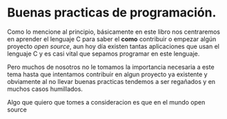 # Buenas practicas de programación.
Como lo mencione al principio, básicamente en este libro nos centraremos en aprender el lenguaje C para saber el **como** contribuir o empezar algún proyecto *open source*, aun hoy día existen tantas aplicaciones que usan el lenguaje C y es casi vital que sepamos programar en este lenguaje.

Pero muchos de nosotros no le tomamos la importancia necesaria a este tema hasta que intentamos contribuir en algun proyecto ya existente y obviamente al no llevar buenas practicas tendemos a ser regañados y en muchos casos humillados.

Algo que quiero que tomes a consideracion es que en el mundo open source 
